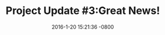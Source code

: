 ---
layout: post
title:  "Project Update #3:Great News!"
date:   2016-1-20 15:21:36 -0800
categories: jekyll update
---